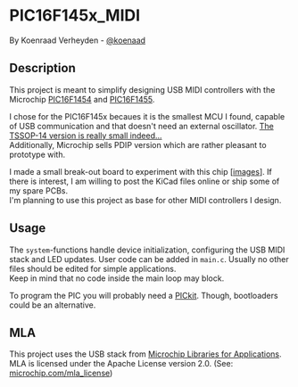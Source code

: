 PIC16F145x_MIDI
===
By Koenraad Verheyden - [@koenaad](https://twitter.com/koenaad)

Description
---
This project is meant to simplify designing USB MIDI controllers with the Microchip [PIC16F1454](http://www.microchip.com/wwwproducts/en/PIC16F1454) and [PIC16F1455](http://www.microchip.com/wwwproducts/en/PIC16F1455).

I chose for the PIC16F145x becaues it is the smallest MCU I found, capable of USB communication and that doesn't need an external oscillator. [The TSSOP-14 version is really small indeed...](http://i.imgur.com/X8IG8gG.jpg)  
Additionally, Microchip sells PDIP version which are rather pleasant to prototype with.

I made a small break-out board to experiment with this chip [[images](http://imgur.com/a/j5HQL)]. If there is interest, I am willing to post the KiCad files online or ship some of my spare PCBs.  
I'm planning to use this project as base for other MIDI controllers I design.

Usage
---
The ```system```-functions handle device initialization, configuring the USB MIDI stack and LED updates. User code can be added in ```main.c```. Usually no other files should be edited for simple applications.  
Keep in mind that no code inside the main loop may block.

To program the PIC you will probably need a [PICkit](http://www.microchip.com/Developmenttools/ProductDetails.aspx?PartNO=PG164130). Though, bootloaders could be an alternative.

MLA
---
This project uses the USB stack from [Microchip Libraries for Applications](http://microchip.com/mla).  
MLA is licensed under the Apache License version 2.0. (See: [microchip.com/mla_license](http://microchip.com/mla_license))
